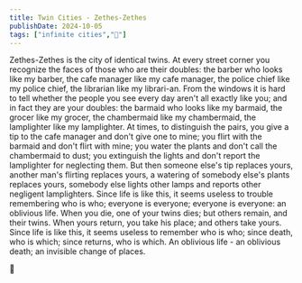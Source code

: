 ```yaml
---
title: Twin Cities - Zethes-Zethes
publishDate: 2024-10-05
tags: ["infinite cities","🤖"]
---
```


Zethes-Zethes is the city of identical twins. At every street corner you recognize the faces of those who are their doubles: the barber who looks like my barber, the cafe manager like my cafe manager, the police chief like my police chief, the librarian like my librari-an. From the windows it is hard to tell whether the people you see every day aren't all exactly like you; and in fact they are your doubles: the barmaid who looks like my barmaid, the grocer like my grocer, the chambermaid like my chambermaid, the lamplighter like my lamplighter. At times, to distinguish the pairs, you give a tip to the cafe manager and don't give one to mine; you flirt with the barmaid and don't flirt with mine; you water the plants and don't call the chambermaid to dust; you extinguish the lights and don't report the lamplighter for neglecting them. But then someone else's tip replaces yours, another man's flirting replaces yours, a watering of somebody else's plants replaces yours, somebody else lights other lamps and reports other negligent lamplighters. Since life is like this, it seems useless to trouble remembering who is who; everyone is everyone; everyone is everyone: an oblivious life. When you die, one of your twins dies; but others remain, and their twins. When yours return, you take his place; and others take yours. Since life is like this, it seems useless to remember who is who; since death, who is which; since returns, who is which. An oblivious life - an oblivious death; an invisible change of places.

👯